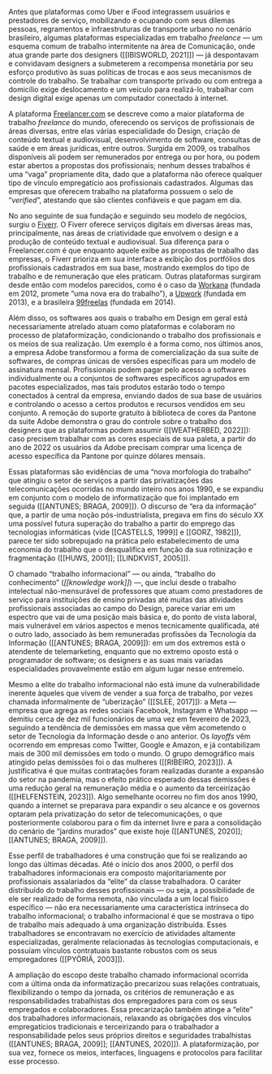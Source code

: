 Antes que plataformas como Uber e iFood integrassem usuários e prestadores de serviço, mobilizando e ocupando com seus dilemas pessoas, regramentos e infraestruturas de transporte urbano no cenário brasileiro, algumas plataformas especializadas em trabalho _freelance_ — um esquema comum de trabalho intermitente na área de Comunicação, onde atua grande parte dos designers ([[IBISWORLD, 2021]]) — já despontavam e convidavam designers a submeterem a recompensa monetária por seu esforço produtivo às suas políticas de trocas e aos seus mecanismos de controle do trabalho. Se trabalhar com transporte privado ou com entrega a domicílio exige deslocamento e um veículo para realizá-lo, trabalhar com design digital exige apenas um computador conectado à internet.

A plataforma [Freelancer.com](https://freelancer.com) se descreve como a maior plataforma de trabalho _freelance_ do mundo, oferecendo os serviços de profissionais de áreas diversas, entre elas várias especialidade do Design, criação de conteúdo textual e audiovisual, desenvolvimento de software, consultas de saúde e em áreas jurídicas, entre outros. Surgida em 2009, os trabalhos disponíveis ali podem ser remunerados por entrega ou por hora, ou podem estar abertos a propostas dos profissionais; nenhum desses trabalhos é uma “vaga” propriamente dita, dado que a plataforma não oferece qualquer tipo de vínculo empregatício aos profissionais cadastrados. Algumas das empresas que oferecem trabalho na plataforma possuem o selo de “_verified_”, atestando que são clientes confiáveis e que pagam em dia.

No ano seguinte de sua fundação e seguindo seu modelo de negócios, surgiu o [Fiverr](https://www.fiverr.com). O Fiverr oferece serviços digitais em diversas áreas mas, principalmente, nas áreas de criatividade que envolvem o design e a produção de conteúdo textual e audiovisual. Sua diferença para o Freelancer.com é que enquanto aquele exibe as propostas de trabalho das empresas, o Fiverr prioriza em sua interface a exibição dos portfólios dos profissionais cadastrados em sua base, mostrando exemplos do tipo de trabalho e de remuneração que eles praticam. Outras plataformas surgiram desde então com modelos parecidos, como é o caso da [Workana](https://www.workana.com/) (fundada em 2012, promete “uma nova era do trabalho”), a [Upwork](https://www.upwork.com/) (fundada em 2013), e a brasileira [99freelas](https://www.99freelas.com.br/) (fundada em 2014).

Além disso, os softwares aos quais o trabalho em Design em geral está necessariamente atrelado atuam como plataformas e colaboram no processo de plataformização, condicionando o trabalho dos profissionais e os meios de sua realização. Um exemplo é a forma como, nos últimos anos, a empresa Adobe transformou a forma de comercialização da sua suíte de softwares, de compras únicas de versões específicas para um modelo de assinatura mensal. Profissionais podem pagar pelo acesso a softwares individualmente ou a conjuntos de softwares específicos agrupados em pacotes especializados, mas tais produtos estarão todo o tempo conectados à central da empresa, enviando dados de sua base de usuários e controlando o acesso a certos produtos e recursos vendidos em seu conjunto. A remoção do suporte gratuito à biblioteca de cores da Pantone da suite Adobe demonstra o grau do controle sobre o trabalho dos designers que as plataformas podem assumir ([[WEATHERBED, 2022]]): caso precisem trabalhar com as cores especiais de sua paleta, a partir do ano de 2022 os usuários da Adobe precisam comprar uma licença de acesso específica da Pantone por quinze dólares mensais.

Essas plataformas são evidências de uma “nova morfologia do trabalho” que atingiu o setor de serviços a partir das privatizações das telecomunicações ocorridas no mundo inteiro nos anos 1990, e se expandiu em conjunto com o modelo de informatização que foi implantado em seguida ([[ANTUNES; BRAGA, 2009]]). O discurso de “era da informação” que, a partir de uma noção pós-industrialista, pregava em fins do século XX uma possível futura superação do trabalho a partir do emprego das tecnologias informáticas (vide [[CASTELLS, 1999]] e [[GORZ, 1982]]), parece ter sido sobrepujado na prática pelo estabelecimento de uma economia do trabalho que o desqualifica em função da sua rotinização e fragmentação ([[HUWS, 2001]]; [[LINDKVIST, 2005]]).

O chamado “trabalho informacional” — ou ainda, “trabalho do conhecimento” (_[[knowledge work]]_) —, que inclui desde o trabalho intelectual não-mensurável de professores que atuam como prestadores de serviço para instituições de ensino privadas até muitas das atividades profissionais associadas ao campo do Design, parece variar em um espectro que vai de uma posição mais básica e, do ponto de vista laboral, mais vulnerável em vários aspectos e menos tecnicamente qualificada, até o outro lado, associado às bem remuneradas profissões da Tecnologia da Informação ([[ANTUNES; BRAGA, 2009]]): em um dos extremos está o atendente de telemarketing, enquanto que no extremo oposto está o programador de software; os designers e as suas mais variadas especialidades provavelmente estão em algum lugar nesse entremeio.

Mesmo a elite do trabalho informacional não está imune da vulnerabilidade inerente àqueles que vivem de vender a sua força de trabalho, por vezes chamada informalmente de “uberização” ([[SLEE, 2017]]): a Meta — empresa que agrega as redes sociais Facebook, Instagram e Whatsapp — demitiu cerca de dez mil funcionários de uma vez em fevereiro de 2023, seguindo a tendência de demissões em massa que vêm acometendo o setor de Tecnologia da Informação desde o ano anterior. Os _layoffs_ vêm ocorrendo em empresas como Twitter, Google e Amazon, e já contabilizam mais de 300 mil demissões em todo o mundo. O grupo demográfico mais atingido pelas demissões foi o das mulheres ([[RIBEIRO, 2023]]). A justificativa é que muitas contratações foram realizadas durante a expansão do setor na pandemia, mas o efeito prático esperado dessas demissões é uma redução geral na remuneração média e o aumento da terceirização ([[HELFENSTEIN, 2023]]). Algo semelhante ocorreu no fim dos anos 1990, quando a internet se preparava para expandir o seu alcance e os governos optaram pela privatização do setor de telecomunicações, o que posteriormente colaborou para o fim da internet livre e para a consolidação do cenário de “jardins murados” que existe hoje ([[ANTUNES, 2020]]; [[ANTUNES; BRAGA, 2009]]).

Esse perfil de trabalhadores é uma construção que foi se realizando ao longo das últimas décadas. Até o início dos anos 2000, o perfil dos trabalhadores informacionais era composto majoritariamente por profissionais assalariados da “elite” da classe trabalhadora. O caráter distribuído do trabalho desses profissionais — ou seja, a possibilidade de ele ser realizado de forma remota, não vinculada a um local físico específico — não era necessariamente uma característica intrínseca do trabalho informacional; o trabalho informacional é que se mostrava o tipo de trabalho mais adequado à uma organização distribuída. Esses trabalhadores se encontravam no exercício de atividades altamente especializadas, geralmente relacionadas às tecnologias computacionais, e possuíam vínculos contratuais bastante robustos com os seus empregadores ([[PYÖRIÄ, 2003]]).

A ampliação do escopo deste trabalho chamado informacional ocorrida com a última onda da informatização precarizou suas relações contratuais, flexibilizando o tempo da jornada, os critérios de remuneração e as responsabilidades trabalhistas dos empregadores para com os seus empregados e colaboradores. Essa precarização também atinge a “elite” dos trabalhadores informacionais, relaxando as obrigações dos vínculos empregatícios tradicionais e terceirizando para o trabalhador a responsabilidade pelos seus próprios direitos e seguridades trabalhistas ([[ANTUNES; BRAGA, 2009]]; [[ANTUNES, 2020]]). A plataformização, por sua vez, fornece os meios, interfaces, linguagens e protocolos para facilitar esse processo.
